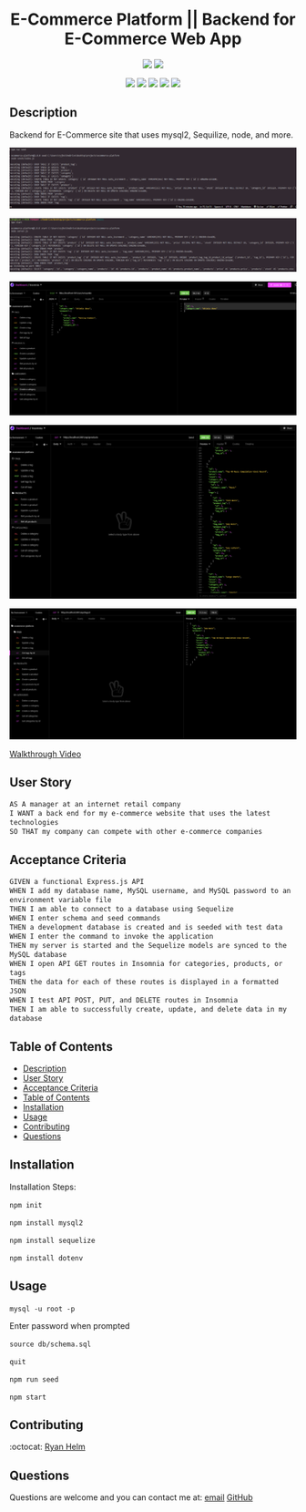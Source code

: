 <h1 align="center">E-Commerce Platform || Backend for E-Commerce Web App</h1>
  
<p align="center">
    <img src="https://img.shields.io/github/languages/top/rjhelm/ecommerce-platform"  />
    <img src="https://img.shields.io/github/last-commit/rjhelm/ecommerce-platform" >
</p>
  
<p align="center">
    <img src="https://img.shields.io/badge/Javascript-yellow" />
    <img src="https://img.shields.io/badge/express-purple" />
    <img src="https://img.shields.io/badge/Sequelize-blue"  />
    <img src="https://img.shields.io/badge/mySQL-blue"  />
    <img src="https://img.shields.io/badge/dotenv-green" />
</p>
   
## Description

 Backend for E-Commerce site that uses mysql2, Sequilize, node, and more.
  
![Seeds](https://github.com/rjhelm/ecommerce-platform/blob/main/assets/run-seeeds.PNG)

![Start](https://github.com/rjhelm/ecommerce-platform/blob/main/assets/start-app.PNG)

![Categories](https://github.com/rjhelm/ecommerce-platform/blob/main/assets/categories-example.PNG)

![Products](https://github.com/rjhelm/ecommerce-platform/blob/main/assets/products-example.PNG)

![Tags](https://github.com/rjhelm/ecommerce-platform/blob/main/assets/tags-example.PNG)

[Walkthrough Video](https://drive.google.com/file/d/1HG7tbH1j7O7NuXNJe_eaGoLNQq8rg5zJ/view)
  
## User Story
  
```
AS A manager at an internet retail company
I WANT a back end for my e-commerce website that uses the latest technologies
SO THAT my company can compete with other e-commerce companies
```
  
## Acceptance Criteria
  
``` 
GIVEN a functional Express.js API
WHEN I add my database name, MySQL username, and MySQL password to an environment variable file
THEN I am able to connect to a database using Sequelize
WHEN I enter schema and seed commands
THEN a development database is created and is seeded with test data
WHEN I enter the command to invoke the application
THEN my server is started and the Sequelize models are synced to the MySQL database
WHEN I open API GET routes in Insomnia for categories, products, or tags
THEN the data for each of these routes is displayed in a formatted JSON
WHEN I test API POST, PUT, and DELETE routes in Insomnia
THEN I am able to successfully create, update, and delete data in my database
```
  
## Table of Contents
- [Description](#description)
- [User Story](#user-story)
- [Acceptance Criteria](#acceptance-criteria)
- [Table of Contents](#table-of-contents)
- [Installation](#installation)
- [Usage](#usage)
- [Contributing](#contributing)
- [Questions](#questions)

## Installation
Installation Steps:
  
`npm init`

`npm install mysql2`

`npm install sequelize`

`npm install dotenv`
  
## Usage

`mysql -u root -p`

Enter password when prompted

`source db/schema.sql`

`quit`

`npm run seed`
  
`npm start`
## Contributing
:octocat: [Ryan Helm](https://github.com/rjhelm)

## Questions
Questions are welcome and you can contact me at: 
[email](mailto:ryjhelm@gmail.com) 
[GitHub](https://github.com/rjhelm)<br />
